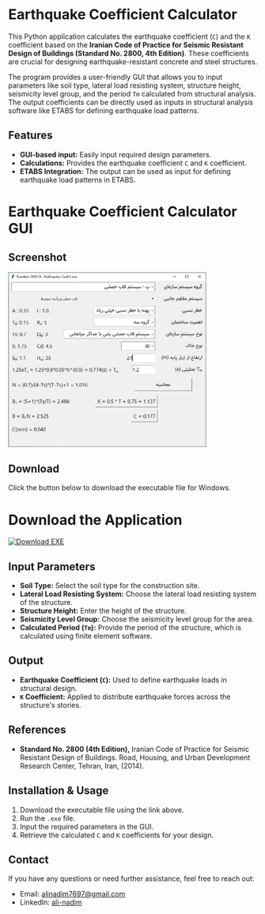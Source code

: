 # Earthquake Coefficient Calculator

This Python application calculates the earthquake coefficient (`C`) and the `K` coefficient based on the **Iranian Code of Practice for Seismic Resistant Design of Buildings (Standard No. 2800, 4th Edition)**. These coefficients are crucial for designing earthquake-resistant concrete and steel structures.

The program provides a user-friendly GUI that allows you to input parameters like soil type, lateral load resisting system, structure height, seismicity level group, and the period `Tm` calculated from structural analysis. The output coefficients can be directly used as inputs in structural analysis software like ETABS for defining earthquake load patterns.

## Features

- **GUI-based input:** Easily input required design parameters.
- **Calculations:** Provides the earthquake coefficient `C` and `K` coefficient.
- **ETABS Integration:** The output can be used as input for defining earthquake load patterns in ETABS.


# Earthquake Coefficient Calculator GUI

## Screenshot

<img src="https://github.com/alinadimm/2800V4-eq-coefficient-calculator/blob/main/2800v4_EQ_coeff_screenshot.jpg" alt="Earthquake Coefficient Calculator GUI" width="400"/>

## Download

Click the button below to download the executable file for Windows.

# Download the Application


[![Download EXE](https://img.shields.io/badge/Download-EXE-blue)](https://github.com/alinadimm/2800V4-eq-coefficient-calculator/raw/main/2800V4_EQ-Coeff.exe)



## Input Parameters

- **Soil Type:** Select the soil type for the construction site.
- **Lateral Load Resisting System:** Choose the lateral load resisting system of the structure.
- **Structure Height:** Enter the height of the structure.
- **Seismicity Level Group:** Choose the seismicity level group for the area.
- **Calculated Period (`Tm`):** Provide the period of the structure, which is calculated using finite element software.

## Output

- **Earthquake Coefficient (`C`):** Used to define earthquake loads in structural design.
- **`K` Coefficient:** Applied to distribute earthquake forces across the structure's stories.

## References

- **Standard No. 2800 (4th Edition),** Iranian Code of Practice for Seismic Resistant Design of Buildings. Road, Housing, and Urban Development Research Center, Tehran, Iran, (2014).

## Installation & Usage

1. Download the executable file using the link above.
2. Run the `.exe` file.
3. Input the required parameters in the GUI.
4. Retrieve the calculated `C` and `K` coefficients for your design.


## Contact

If you have any questions or need further assistance, feel free to reach out:

- Email: [alinadim7697@gmail.com](alinadim7697@gmail.com.com)
- LinkedIn: [ali-nadim](https://www.linkedin.com/in/ali-nadim)

